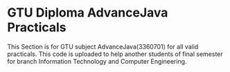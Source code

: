 # GTU Diploma AdvanceJava Practicals

This Section is for GTU subject AdvanceJava(3360701) for all valid practicals.
This code is uploaded to help another students of final semester for branch Information Technology and Computer Engineering.
